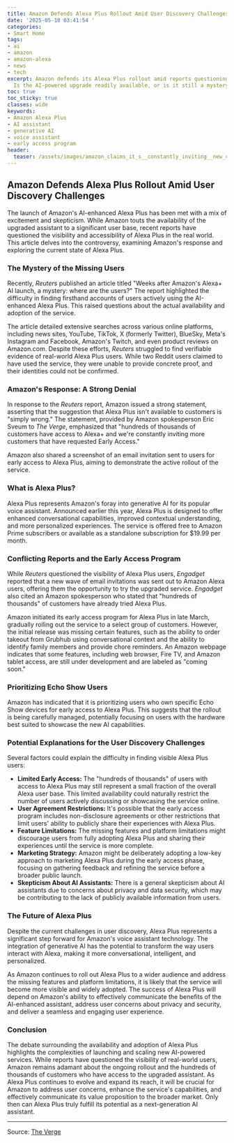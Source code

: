 ```yaml
---
title: Amazon Defends Alexa Plus Rollout Amid User Discovery Challenges
date: '2025-05-18 03:41:54 '
categories:
- Smart Home
tags:
- ai
- amazon
- amazon-alexa
- news
- tech
excerpt: Amazon defends its Alexa Plus rollout amid reports questioning its user base.
  Is the AI-powered upgrade readily available, or is it still a mystery?
toc: true
toc_sticky: true
classes: wide
keywords:
- Amazon Alexa Plus
- AI assistant
- generative AI
- voice assistant
- early access program
header:
  teaser: /assets/images/amazon_claims_it_s__constantly_inviting__new_custo_20250518034154.png
---
```


## Amazon Defends Alexa Plus Rollout Amid User Discovery Challenges

The launch of Amazon's AI-enhanced Alexa Plus has been met with a mix of excitement and skepticism. While Amazon touts the availability of the upgraded assistant to a significant user base, recent reports have questioned the visibility and accessibility of Alexa Plus in the real world. This article delves into the controversy, examining Amazon's response and exploring the current state of Alexa Plus.

### The Mystery of the Missing Users

Recently, *Reuters* published an article titled "Weeks after Amazon's Alexa+ AI launch, a mystery: where are the users?" The report highlighted the difficulty in finding firsthand accounts of users actively using the AI-enhanced Alexa Plus. This raised questions about the actual availability and adoption of the service.

The article detailed extensive searches across various online platforms, including news sites, YouTube, TikTok, X (formerly Twitter), BlueSky, Meta's Instagram and Facebook, Amazon's Twitch, and even product reviews on Amazon.com. Despite these efforts, *Reuters* struggled to find verifiable evidence of real-world Alexa Plus users. While two Reddit users claimed to have used the service, they were unable to provide concrete proof, and their identities could not be confirmed.

### Amazon's Response: A Strong Denial

In response to the *Reuters* report, Amazon issued a strong statement, asserting that the suggestion that Alexa Plus isn't available to customers is "simply wrong." The statement, provided by Amazon spokesperson Eric Sveum to *The Verge*, emphasized that "hundreds of thousands of customers have access to Alexa+ and we're constantly inviting more customers that have requested Early Access."

Amazon also shared a screenshot of an email invitation sent to users for early access to Alexa Plus, aiming to demonstrate the active rollout of the service.

### What is Alexa Plus?

Alexa Plus represents Amazon's foray into generative AI for its popular voice assistant. Announced earlier this year, Alexa Plus is designed to offer enhanced conversational capabilities, improved contextual understanding, and more personalized experiences. The service is offered free to Amazon Prime subscribers or available as a standalone subscription for $19.99 per month.

### Conflicting Reports and the Early Access Program

While *Reuters* questioned the visibility of Alexa Plus users, *Engadget* reported that a new wave of email invitations was sent out to Amazon Alexa users, offering them the opportunity to try the upgraded service. *Engadget* also cited an Amazon spokesperson who stated that "hundreds of thousands" of customers have already tried Alexa Plus.

Amazon initiated its early access program for Alexa Plus in late March, gradually rolling out the service to a select group of customers. However, the initial release was missing certain features, such as the ability to order takeout from Grubhub using conversational context and the ability to identify family members and provide chore reminders. An Amazon webpage indicates that some features, including web browser, Fire TV, and Amazon tablet access, are still under development and are labeled as "coming soon."

### Prioritizing Echo Show Users

Amazon has indicated that it is prioritizing users who own specific Echo Show devices for early access to Alexa Plus. This suggests that the rollout is being carefully managed, potentially focusing on users with the hardware best suited to showcase the new AI capabilities.

### Potential Explanations for the User Discovery Challenges

Several factors could explain the difficulty in finding visible Alexa Plus users:

*   **Limited Early Access:** The "hundreds of thousands" of users with access to Alexa Plus may still represent a small fraction of the overall Alexa user base. This limited availability could naturally restrict the number of users actively discussing or showcasing the service online.
*   **User Agreement Restrictions:** It's possible that the early access program includes non-disclosure agreements or other restrictions that limit users' ability to publicly share their experiences with Alexa Plus.
*   **Feature Limitations:** The missing features and platform limitations might discourage users from fully adopting Alexa Plus and sharing their experiences until the service is more complete.
*   **Marketing Strategy:** Amazon might be deliberately adopting a low-key approach to marketing Alexa Plus during the early access phase, focusing on gathering feedback and refining the service before a broader public launch.
*   **Skepticism About AI Assistants:** There is a general skepticism about AI assistants due to concerns about privacy and data security, which may be contributing to the lack of publicly available information from users. 

### The Future of Alexa Plus

Despite the current challenges in user discovery, Alexa Plus represents a significant step forward for Amazon's voice assistant technology. The integration of generative AI has the potential to transform the way users interact with Alexa, making it more conversational, intelligent, and personalized.

As Amazon continues to roll out Alexa Plus to a wider audience and address the missing features and platform limitations, it is likely that the service will become more visible and widely adopted. The success of Alexa Plus will depend on Amazon's ability to effectively communicate the benefits of the AI-enhanced assistant, address user concerns about privacy and security, and deliver a seamless and engaging user experience.

### Conclusion

The debate surrounding the availability and adoption of Alexa Plus highlights the complexities of launching and scaling new AI-powered services. While reports have questioned the visibility of real-world users, Amazon remains adamant about the ongoing rollout and the hundreds of thousands of customers who have access to the upgraded assistant. As Alexa Plus continues to evolve and expand its reach, it will be crucial for Amazon to address user concerns, enhance the service's capabilities, and effectively communicate its value proposition to the broader market. Only then can Alexa Plus truly fulfill its potential as a next-generation AI assistant.

---

Source: [The Verge](https://www.theverge.com/news/669158/amazon-claims-its-constantly-inviting-new-customers-to-alexa-plus)